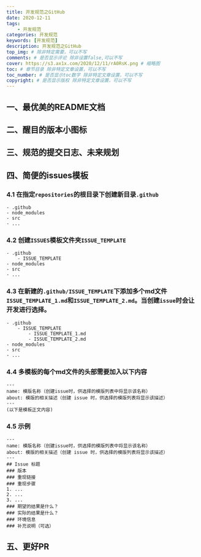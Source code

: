 ```yaml
---
title: 开发规范之GitHub
date: 2020-12-11
tags:
    - 开发规范
categories: 开发规范
keywords: [开发规范]
description: 开发规范之GitHub
top_img: # 除非特定需要，可以不写
comments: # 是否显示评论 除非设置false,可以不写
cover: https://s3.ax1x.com/2020/12/11/rA0RsK.png # 缩略图
toc: # 章节目录 除非特定文章设置，可以不写
toc_number: # 是否显示toc数字 除非特定文章设置，可以不写
copyright: # 是否显示版权 除非特定文章设置，可以不写
---
```


## 一、最优美的README文档


## 二、醒目的版本小图标


## 三、规范的提交日志、未来规划


## 四、简便的issues模板
### 4.1 在指定`repositories`的根目录下创建新目录`.github`
```
- .github
- node_modules
- src
- ...
```

### 4.2 创建`ISSUES`模板文件夹`ISSUE_TEMPLATE`
```
- .github
    - ISSUE_TEMPLATE
- node_modules
- src
- ...
```

### 4.3 在新建的`.github/ISSUE_TEMPLATE`下添加多个md文件`ISSUE_TEMPLATE_1.md`和`ISSUE_TEMPLATE_2.md`。当创建`issue`时会让开发进行选择。
```
- .github
    - ISSUE_TEMPLATE
        - ISSUE_TEMPLATE_1.md
        - ISSUE_TEMPLATE_2.md
- node_modules
- src
- ...
```

### 4.4 多模板的每个md文件的头部需要加入以下内容
```
---
name: 模版名称（创建issue时，供选择的模版列表中将显示该名称）
about: 模版的相关描述（创建 issue 时，供选择的模版列表将显示该描述）
---
(以下是模板正文内容)
```

### 4.5 示例
```
---
name: 模版名称（创建issue时，供选择的模版列表中将显示该名称）
about: 模版的相关描述（创建 issue 时，供选择的模版列表将显示该描述）
---
## Issue 标题
### 版本
### 重现链接
### 重现步骤
1. ...
2. ...
3. ...
### 期望的结果是什么？
### 实际的结果是什么？
### 环境信息
### 补充说明（可选）
```


## 五、更好PR


<br>
<br>
<br>
<br>
<br>